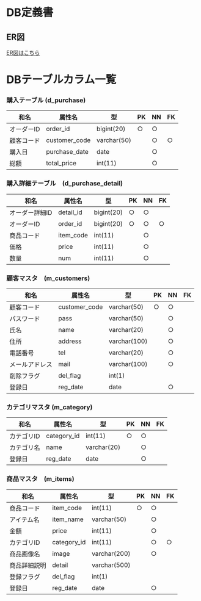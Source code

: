 # DB定義書
## ER図
[ER図はこちら]("https://github.com/Aso2001025/2021-sys-design/blob/main/sample/md/ER.md")

# DBテーブルカラム一覧
### 購入テーブル (d_purchase)
|和名|属性名|型|PK|NN|FK|
|---|-----|-|--|--|--|
|オーダーID|order_id|bigint(20)|○|○||
|顧客コード|customer_code|varchar(50)||○|○|
|購入日|purchase_date|date||○||
|総額|total_price|int(11)||○||

### 購入詳細テーブル　(d_purchase_detail)
|和名|属性名|型|PK|NN|FK|
|---|-----|-|--|--|--|
|オーダー詳細ID|detail_id|bigint(20)|○|○||
|オーダーID|order_id|bigint(20)|○|○|○|
|商品コード|item_code|int(11)||○||
|価格|price|int(11)||○||
|数量|num|int(11)||○||

### 顧客マスタ　(m_customers)
|和名|属性名|型|PK|NN|FK|
|---|-----|-|--|--|--|
|顧客コード|customer_code|varchar(50)|○|○||
|パスワード|pass|varchar(50)||○||
|氏名|name|varchar(20)||○||
|住所|address|varchar(100)||○||
|電話番号|tel|varchar(20)||○||
|メールアドレス|mail|varchar(100)||○||
|削除フラグ|del_flag|int(1)||||
|登録日|reg_date|date||○||

### カテゴリマスタ (m_category)
|和名|属性名|型|PK|NN|FK|
|---|-----|-|--|--|--|
|カテゴリID|category_id|int(11)|○|○||
|カテゴリ名|name|varchar(20)||○||
|登録日|reg_date|date||○||

### 商品マスタ　(m_items)
|和名|属性名|型|PK|NN|FK|
|---|-----|-|--|--|--|
|商品コード|item_code|int(11)|○|○||
|アイテム名|item_name|varchar(50)||○||
|金額|price|int(11)||○||
|カテゴリID|category_id|int(11)||○|○|
|商品画像名|image|varchar(200)||○||
|商品詳細説明|detail|varchar(500)||||
|登録フラグ|del_flag|int(1)||||
|登録日|reg_date|date||○||
